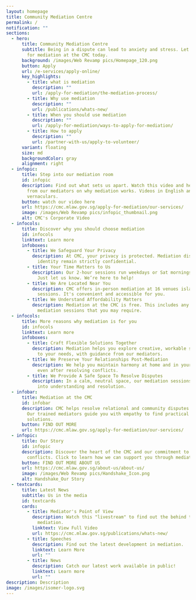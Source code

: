 ```yaml
---
layout: homepage
title: Community Mediation Centre
permalink: /
notification: ""
sections:
  - hero:
      title: Community Mediation Centre
      subtitle: Being in a dispute can lead to anxiety and stress. Let us help. Apply
        for mediation at the CMC today.
      background: /images/Web Revamp pics/Homepage_120.png
      button: Apply
      url: /e-services/apply-online/
      key_highlights:
        - title: what is mediation
          description: ""
          url: /apply-for-mediation/the-mediation-process/
        - title: Why use mediation
          description: ""
          url: /publications/whats-new/
        - title: When you should use mediation
          description: ""
          url: /apply-for-mediation/ways-to-apply-for-mediation/
        - title: How to apply
          description: ""
          url: /partner-with-us/apply-to-volunteer/
      variant: floating
      size: md
      backgroundColor: gray
      alignment: right
  - infopic:
      title: Step into our mediation room
      id: infopic
      description: Find out what sets us apart. Watch this video and hear directly
        from our mediators on why mediation works. Videos in English and
        vernaculars.
      button: watch our video here
      url: https://cmc.mlaw.gov.sg/apply-for-mediation/our-services/
      image: /images/Web Revamp pics/infopic_thumbnail.png
      alt: CMC's Corporate Video
  - infocols:
      title: Discover why you should choose mediation
      id: infocols
      linktext: Learn more
      infoboxes:
        - title: We Safeguard Your Privacy
          description: At CMC, your privacy is protected. Mediation discussions and your
            identity remain strictly confidential.
        - title: Your Time Matters to Us
          description: Our 2-hour sessions run weekdays or Sat mornings. Need more time?
            Just let us know. We’re here to help!
        - title: We Are Located Near You
          description: CMC offers in-person mediation at 16 venues islandwide or virtual
            sessions. It's convenient and accessible for you.
        - title: We Understand Affordability Matters
          description: Mediation at the CMC is free. This includes any additional
            mediation sessions that you may require.
  - infocols:
      title: More reasons why mediation is for you
      id: infocols
      linktext: Learn more
      infoboxes:
        - title: Craft Flexible Solutions Together
          description: Mediation helps you explore creative, workable solutions tailored
            to your needs, with guidance from our mediators.
        - title: We Preserve Your Relationships Post-Mediation
          description: We help you maintain harmony at home and in your neighbourhood,
            even after resolving conflicts.
        - title: We Provide A Safe Space To Resolve Disputes
          description: In a calm, neutral space, our mediation sessions help turn tension
            into understanding and resolution.
  - infobar:
      title: Mediation at the CMC
      id: infobar
      description: CMC helps resolve relational and community disputes in Singapore.
        Our trained mediators guide you with empathy to find practical
        solutions.
      button: FIND OUT MORE
      url: https://cmc.mlaw.gov.sg/apply-for-mediation/our-services/
  - infopic:
      title: Our Story
      id: infopic
      description: Discover the heart of the CMC and our commitment to resolving
        conflicts. Click to learn how we can support you through mediation.
      button: FIND OUT MORE ABOUT US
      url: https://cmc.mlaw.gov.sg/about-us/about-us/
      image: /images/Web Revamp pics/Handshake_Icon.png
      alt: Handshake_Our Story
  - textcards:
      title: Latest News
      subtitle: Us in the media
      id: textcards
      cards:
        - title: Mediator's Point of View
          description: Watch this "livestream" to find out the behind the scene of
            mediation.
          linktext: View Full Video
          url: https://cmc.mlaw.gov.sg/publications/whats-new/
        - title: Speeches
          description: Find out the latest development in mediation.
          linktext: Learn More
          url: ""
        - title: News
          description: Catch our latest work available in public!
          linktext: Learn more
          url: ""
description: Description
image: /images/isomer-logo.svg
---
```

